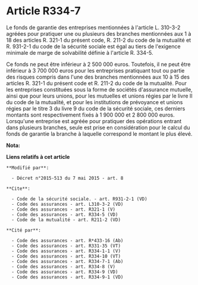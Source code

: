# Article R334-7

Le fonds de garantie des entreprises mentionnées à l'article L. 310-3-2 agréées pour pratiquer une ou plusieurs des branches
mentionnées aux 1 à 18 des articles R. 321-1 du présent code, R. 211-2 du code de la mutualité et R. 931-2-1 du code de la
sécurité sociale est égal au tiers de l'exigence minimale de marge de solvabilité définie à l'article R. 334-5. 

Ce fonds ne peut être inférieur à 2 500 000 euros. Toutefois, il ne peut être inférieur à 3 700 000 euros pour les
entreprises pratiquant tout ou partie des risques compris dans l'une des branches mentionnées aux 10 à 15 des articles R.
321-1 du présent code et R. 211-2 du code de la mutualité. Pour les entreprises constituées sous la forme de sociétés
d'assurance mutuelle, ainsi que pour leurs unions, pour les mutuelles et unions régies par le livre II du code de la
mutualité, et pour les institutions de prévoyance et unions régies par le titre 3 du livre 9 du code de la sécurité sociale,
ces derniers montants sont respectivement fixés à 1 900 000 et 2 800 000 euros. Lorsqu'une entreprise est agréée pour
pratiquer des opérations entrant dans plusieurs branches, seule est prise en considération pour le calcul du fonds de
garantie la branche à laquelle correspond le montant le plus élevé.

**Nota:**



**Liens relatifs à cet article**

	**Modifié par**:

	  - Décret n°2015-513 du 7 mai 2015 - art. 8

	**Cite**:

	  - Code de la sécurité sociale. - art. R931-2-1 (VD)
	  - Code des assurances - art. L310-3-2 (VD)
	  - Code des assurances - art. R321-1 (V)
	  - Code des assurances - art. R334-5 (VD)
	  - Code de la mutualité - art. R211-2 (VD)

	**Cité par**:

	  - Code des assurances - art. R*433-16 (Ab)
	  - Code des assurances - art. R331-35 (VT)
	  - Code des assurances - art. R334-1-1 (V)
	  - Code des assurances - art. R334-10 (VT)
	  - Code des assurances - art. R334-7-1 (Ab)
	  - Code des assurances - art. R334-8 (V)
	  - Code des assurances - art. R334-9 (VD)
	  - Code des assurances - art. R334-9-1 (VD)
